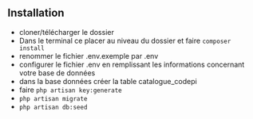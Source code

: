 


## Installation

- cloner/télécharger le dossier
- Dans le terminal ce placer au niveau du dossier et faire `composer install`
- renommer le fichier .env.exemple par .env
- configurer le fichier .env en remplissant les informations concernant votre base de données
- dans la base données créer la table catalogue_codepi
- faire `php artisan key:generate` 
- `php artisan migrate`
- `php artisan db:seed`



